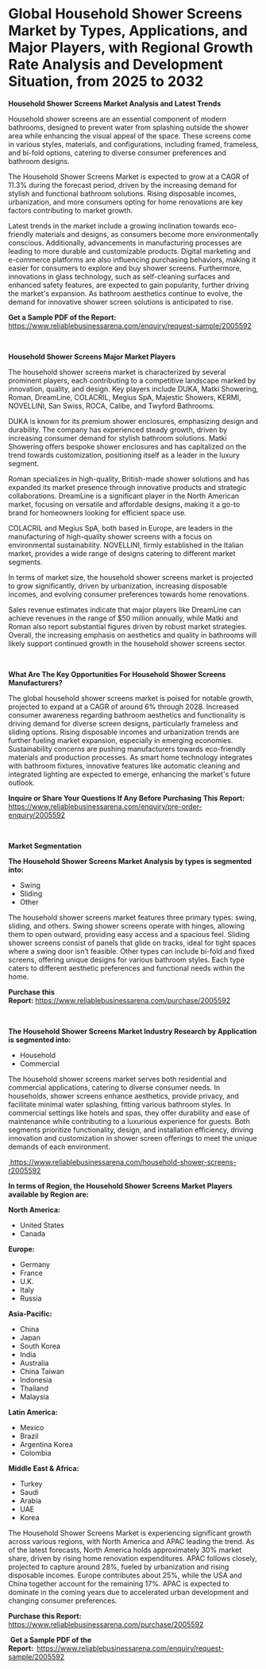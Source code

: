 <p><h1>Global Household Shower Screens Market by Types, Applications, and Major Players, with Regional Growth Rate Analysis and Development Situation, from 2025 to 2032</h1></p><p><strong>Household Shower Screens Market Analysis and Latest Trends</strong></p>
<p><p>Household shower screens are an essential component of modern bathrooms, designed to prevent water from splashing outside the shower area while enhancing the visual appeal of the space. These screens come in various styles, materials, and configurations, including framed, frameless, and bi-fold options, catering to diverse consumer preferences and bathroom designs. </p><p>The Household Shower Screens Market is expected to grow at a CAGR of 11.3% during the forecast period, driven by the increasing demand for stylish and functional bathroom solutions. Rising disposable incomes, urbanization, and more consumers opting for home renovations are key factors contributing to market growth. </p><p>Latest trends in the market include a growing inclination towards eco-friendly materials and designs, as consumers become more environmentally conscious. Additionally, advancements in manufacturing processes are leading to more durable and customizable products. Digital marketing and e-commerce platforms are also influencing purchasing behaviors, making it easier for consumers to explore and buy shower screens. Furthermore, innovations in glass technology, such as self-cleaning surfaces and enhanced safety features, are expected to gain popularity, further driving the market's expansion. As bathroom aesthetics continue to evolve, the demand for innovative shower screen solutions is anticipated to rise.</p></p>
<p><strong>Get a Sample PDF of the Report:&nbsp;</strong> <a href="https://www.reliablebusinessarena.com/enquiry/request-sample/2005592?utm_campaign=3554&utm_medium=2&utm_source=Github&utm_content=ia&utm_term=12042025&utm_id=household-shower-screens">https://www.reliablebusinessarena.com/enquiry/request-sample/2005592</a></p>
<p>&nbsp;</p>
<p><strong>Household Shower Screens Major Market Players</strong></p>
<p><p>The household shower screens market is characterized by several prominent players, each contributing to a competitive landscape marked by innovation, quality, and design. Key players include DUKA, Matki Showering, Roman, DreamLine, COLACRIL, Megius SpA, Majestic Showers, KERMI, NOVELLINI, San Swiss, ROCA, Calibe, and Twyford Bathrooms.</p><p>DUKA is known for its premium shower enclosures, emphasizing design and durability. The company has experienced steady growth, driven by increasing consumer demand for stylish bathroom solutions. Matki Showering offers bespoke shower enclosures and has capitalized on the trend towards customization, positioning itself as a leader in the luxury segment.</p><p>Roman specializes in high-quality, British-made shower solutions and has expanded its market presence through innovative products and strategic collaborations. DreamLine is a significant player in the North American market, focusing on versatile and affordable designs, making it a go-to brand for homeowners looking for efficient space use.</p><p>COLACRIL and Megius SpA, both based in Europe, are leaders in the manufacturing of high-quality shower screens with a focus on environmental sustainability. NOVELLINI, firmly established in the Italian market, provides a wide range of designs catering to different market segments.</p><p>In terms of market size, the household shower screens market is projected to grow significantly, driven by urbanization, increasing disposable incomes, and evolving consumer preferences towards home renovations. </p><p>Sales revenue estimates indicate that major players like DreamLine can achieve revenues in the range of $50 million annually, while Matki and Roman also report substantial figures driven by robust market strategies. Overall, the increasing emphasis on aesthetics and quality in bathrooms will likely support continued growth in the household shower screens sector.</p></p>
<p>&nbsp;</p>
<p><strong>What Are The Key Opportunities For Household Shower Screens Manufacturers?</strong></p>
<p><p>The global household shower screens market is poised for notable growth, projected to expand at a CAGR of around 6% through 2028. Increased consumer awareness regarding bathroom aesthetics and functionality is driving demand for diverse screen designs, particularly frameless and sliding options. Rising disposable incomes and urbanization trends are further fueling market expansion, especially in emerging economies. Sustainability concerns are pushing manufacturers towards eco-friendly materials and production processes. As smart home technology integrates with bathroom fixtures, innovative features like automatic cleaning and integrated lighting are expected to emerge, enhancing the market's future outlook.</p></p>
<p><strong>Inquire or Share Your Questions If Any Before Purchasing This Report:</strong> <a href="https://www.reliablebusinessarena.com/enquiry/pre-order-enquiry/2005592?utm_campaign=3554&utm_medium=2&utm_source=Github&utm_content=ia&utm_term=12042025&utm_id=household-shower-screens">https://www.reliablebusinessarena.com/enquiry/pre-order-enquiry/2005592</a></p>
<p>&nbsp;</p>
<p><strong>Market Segmentation</strong></p>
<p><strong>The Household Shower Screens Market Analysis by types is segmented into:</strong></p>
<p><ul><li>Swing</li><li>Sliding</li><li>Other</li></ul></p>
<p><p>The household shower screens market features three primary types: swing, sliding, and others. Swing shower screens operate with hinges, allowing them to open outward, providing easy access and a spacious feel. Sliding shower screens consist of panels that glide on tracks, ideal for tight spaces where a swing door isn’t feasible. Other types can include bi-fold and fixed screens, offering unique designs for various bathroom styles. Each type caters to different aesthetic preferences and functional needs within the home.</p></p>
<p><strong>Purchase this Report:&nbsp;</strong><a href="https://www.reliablebusinessarena.com/purchase/2005592?utm_campaign=3554&utm_medium=2&utm_source=Github&utm_content=ia&utm_term=12042025&utm_id=household-shower-screens">https://www.reliablebusinessarena.com/purchase/2005592</a></p>
<p>&nbsp;</p>
<p><strong>The Household Shower Screens Market Industry Research by Application is segmented into:</strong></p>
<p><ul><li>Household</li><li>Commercial</li></ul></p>
<p><p>The household shower screens market serves both residential and commercial applications, catering to diverse consumer needs. In households, shower screens enhance aesthetics, provide privacy, and facilitate minimal water splashing, fitting various bathroom styles. In commercial settings like hotels and spas, they offer durability and ease of maintenance while contributing to a luxurious experience for guests. Both segments prioritize functionality, design, and installation efficiency, driving innovation and customization in shower screen offerings to meet the unique demands of each environment.</p></p>
<p><a href="https://www.reliablebusinessarena.com/household-shower-screens-r2005592?utm_campaign=3554&utm_medium=2&utm_source=Github&utm_content=ia&utm_term=12042025&utm_id=household-shower-screens">&nbsp;https://www.reliablebusinessarena.com/household-shower-screens-r2005592</a></p>
<p><strong>In terms of Region, the Household Shower Screens Market Players available by Region are:</strong></p>
<p>
    <p> <strong> North America: </strong>
        <ul>
            <li>United States</li>
            <li>Canada</li>
        </ul>
        </p> 
    <p> <strong> Europe: </strong>
        <ul>
            <li>Germany</li>
            <li>France</li>
            <li>U.K.</li>
            <li>Italy</li>
            <li>Russia</li>
        </ul>
        </p> 
    <p> <strong> Asia-Pacific: </strong>
        <ul>
            <li>China</li>
            <li>Japan</li>
            <li>South Korea</li>
            <li>India</li>
            <li>Australia</li>
            <li>China Taiwan</li>
            <li>Indonesia</li>
            <li>Thailand</li>
            <li>Malaysia</li>
        </ul>
        </p> 
    <p> <strong> Latin America: </strong>
        <ul>
            <li>Mexico</li>
            <li>Brazil</li>
            <li>Argentina Korea</li>
            <li>Colombia</li>
        </ul>
        </p> 
    <p> <strong> Middle East & Africa: </strong>
        <ul>
            <li>Turkey</li>
            <li>Saudi</li>
            <li>Arabia</li>
            <li>UAE</li>
            <li>Korea</li>
        </ul>
    </p>
    </p>
<p><p>The Household Shower Screens Market is experiencing significant growth across various regions, with North America and APAC leading the trend. As of the latest forecasts, North America holds approximately 30% market share, driven by rising home renovation expenditures. APAC follows closely, projected to capture around 28%, fueled by urbanization and rising disposable incomes. Europe contributes about 25%, while the USA and China together account for the remaining 17%. APAC is expected to dominate in the coming years due to accelerated urban development and changing consumer preferences.</p></p>
<p><strong>Purchase this Report: </strong><a href="https://www.reliablebusinessarena.com/purchase/2005592?utm_campaign=3554&utm_medium=2&utm_source=Github&utm_content=ia&utm_term=12042025&utm_id=household-shower-screens">https://www.reliablebusinessarena.com/purchase/2005592</a></p>
<p>&nbsp;<strong>Get a Sample PDF of the Report:&nbsp;&nbsp;</strong><a href="https://www.reliablebusinessarena.com/enquiry/request-sample/2005592?utm_campaign=3554&utm_medium=2&utm_source=Github&utm_content=ia&utm_term=12042025&utm_id=household-shower-screens">https://www.reliablebusinessarena.com/enquiry/request-sample/2005592</a></p>
<p><strong></strong></p>
<p><p></p><p></p><p></p></p>